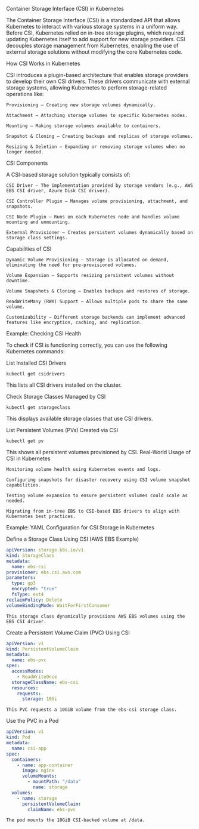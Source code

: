 Container Storage Interface (CSI) in Kubernetes

The Container Storage Interface (CSI) is a standardized API that allows Kubernetes to interact with various storage systems in a uniform way. Before CSI, Kubernetes relied on in-tree storage plugins, which required updating Kubernetes itself to add support for new storage providers. CSI decouples storage management from Kubernetes, enabling the use of external storage solutions without modifying the core Kubernetes code.

How CSI Works in Kubernetes

CSI introduces a plugin-based architecture that enables storage providers to develop their own CSI drivers. These drivers communicate with external storage systems, allowing Kubernetes to perform storage-related operations like:

    Provisioning — Creating new storage volumes dynamically.

    Attachment — Attaching storage volumes to specific Kubernetes nodes.

    Mounting — Making storage volumes available to containers.

    Snapshot & Cloning — Creating backups and replicas of storage volumes.

    Resizing & Deletion — Expanding or removing storage volumes when no longer needed.

CSI Components

A CSI-based storage solution typically consists of:

    CSI Driver — The implementation provided by storage vendors (e.g., AWS EBS CSI driver, Azure Disk CSI driver).

    CSI Controller Plugin — Manages volume provisioning, attachment, and snapshots.

    CSI Node Plugin — Runs on each Kubernetes node and handles volume mounting and unmounting.

    External Provisioner — Creates persistent volumes dynamically based on storage class settings.

Capabilities of CSI

    Dynamic Volume Provisioning — Storage is allocated on demand, eliminating the need for pre-provisioned volumes.

    Volume Expansion — Supports resizing persistent volumes without downtime.

    Volume Snapshots & Cloning — Enables backups and restores of storage.

    ReadWriteMany (RWX) Support — Allows multiple pods to share the same volume.

    Customizability — Different storage backends can implement advanced features like encryption, caching, and replication.

Example: Checking CSI Health

To check if CSI is functioning correctly, you can use the following Kubernetes commands:

List Installed CSI Drivers

```
kubectl get csidrivers
```

This lists all CSI drivers installed on the cluster.

Check Storage Classes Managed by CSI

```
kubectl get storageclass
```

This displays available storage classes that use CSI drivers.

List Persistent Volumes (PVs) Created via CSI

```
kubectl get pv
```

This shows all persistent volumes provisioned by CSI.
Real-World Usage of CSI in Kubernetes

    Monitoring volume health using Kubernetes events and logs.

    Configuring snapshots for disaster recovery using CSI volume snapshot capabilities.

    Testing volume expansion to ensure persistent volumes could scale as needed.

    Migrating from in-tree EBS to CSI-based EBS drivers to align with Kubernetes best practices.


Example: YAML Configuration for CSI Storage in Kubernetes

Define a Storage Class Using CSI (AWS EBS Example)

```yaml
apiVersion: storage.k8s.io/v1
kind: StorageClass
metadata:
  name: ebs-csi
provisioner: ebs.csi.aws.com
parameters:
  type: gp3
  encrypted: "true"
  fsType: ext4
reclaimPolicy: Delete
volumeBindingMode: WaitForFirstConsumer
```

    This storage class dynamically provisions AWS EBS volumes using the EBS CSI driver.

Create a Persistent Volume Claim (PVC) Using CSI

```yaml
apiVersion: v1
kind: PersistentVolumeClaim
metadata:
  name: ebs-pvc
spec:
  accessModes:
    - ReadWriteOnce
  storageClassName: ebs-csi
  resources:
    requests:
      storage: 10Gi
```

    This PVC requests a 10GiB volume from the ebs-csi storage class.

Use the PVC in a Pod

```yaml
apiVersion: v1
kind: Pod
metadata:
  name: csi-app
spec:
  containers:
    - name: app-container
      image: nginx
      volumeMounts:
        - mountPath: "/data"
          name: storage
  volumes:
    - name: storage
      persistentVolumeClaim:
        claimName: ebs-pvc
```

    The pod mounts the 10GiB CSI-backed volume at /data.